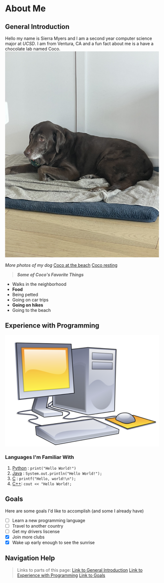 # About Me

## General Introduction
Hello my name is Sierra Myers and I am a second year computer science major at _UCSD_. I am from Ventura, CA and a fun fact about me is a have a chocolate lab named Coco.
![Picture of my dog](PictureOfCoco.jpeg)

*More photos of my dog*
[Coco at the beach](beach.jpeg)
[Coco resting](rest.jpeg)

>***Some of Coco's Favorite Things*** 
- Walks in the neighborhood
- **Food**
- Being petted
- Going on car trips
- **Going on hikes** 
- Going to the beach

## Experience with Programming
![Computer Image](computerImage.png)
### Languages I'm Familiar With
1. [Python](https://www.python.org/) : `print("Hello World!")`
2. [Java](https://www.java.com/en/) : `System.out.println("Hello World!");`
3. [C](https://en.wikipedia.org/wiki/C_(programming_language)) : `printf("Hello, world!\n");`
4. [C++](https://cplusplus.com/): `cout << "Hello World!;`

## Goals
Here are some goals I'd like to accomplish (and some I already have)
- [ ] Learn a new programming language
- [ ] Travel to another country
- [ ] Get my drivers liscense
- [x] Join more clubs
- [x] Wake up early enough to see the sunrise

## Navigation Help 
>Links to parts of this page:
[Link to General Introduction](https://github.com/sierra392/cse110Lab1/blob/main/index.md#general-introduction)
[Link to Experience with Programming](https://github.com/sierra392/cse110Lab1/blob/main/index.md#experience-with-programming)
[Link to Goals](https://github.com/sierra392/cse110Lab1/blob/main/index.md#goals)
